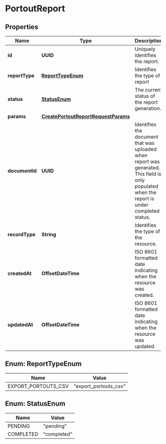 

# PortoutReport


## Properties

| Name | Type | Description | Notes |
|------------ | ------------- | ------------- | -------------|
|**id** | **UUID** | Uniquely identifies the report. |  [optional] |
|**reportType** | [**ReportTypeEnum**](#ReportTypeEnum) | Identifies the type of report |  [optional] |
|**status** | [**StatusEnum**](#StatusEnum) | The current status of the report generation. |  [optional] |
|**params** | [**CreatePortoutReportRequestParams**](CreatePortoutReportRequestParams.md) |  |  [optional] |
|**documentId** | **UUID** | Identifies the document that was uploaded when report was generated. This field is only populated when the report is under completed status. |  [optional] |
|**recordType** | **String** | Identifies the type of the resource. |  [optional] [readonly] |
|**createdAt** | **OffsetDateTime** | ISO 8601 formatted date indicating when the resource was created. |  [optional] |
|**updatedAt** | **OffsetDateTime** | ISO 8601 formatted date indicating when the resource was updated. |  [optional] |



## Enum: ReportTypeEnum

| Name | Value |
|---- | -----|
| EXPORT_PORTOUTS_CSV | &quot;export_portouts_csv&quot; |



## Enum: StatusEnum

| Name | Value |
|---- | -----|
| PENDING | &quot;pending&quot; |
| COMPLETED | &quot;completed&quot; |



